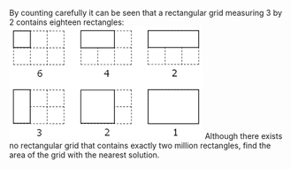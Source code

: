   By counting carefully it can be seen that a rectangular grid measuring 3 by 2 contains eighteen rectangles:    <img src="project/images/p_085.gif" alt="" />    Although there exists no rectangular grid that contains exactly two million rectangles, find the area of the grid with the nearest solution.    